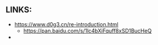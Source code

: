 
## LINKS:
* https://www.d0g3.cn/re-introduction.html
  * https://pan.baidu.com/s/1lc4bXiFquff8xSD1BucHeQ
* 
